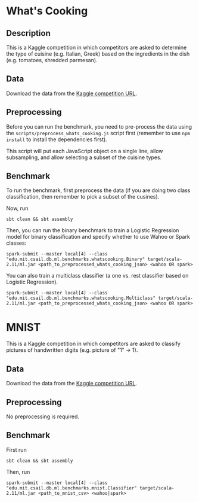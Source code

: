 # What's Cooking
## Description
This is a Kaggle competition in which competitors are asked to determine the type of cuisine (e.g.
Italian, Greek) based on the ingredients in the dish (e.g. tomatoes, shredded parmesan).

## Data
Download the data from the [Kaggle competition URL](https://www.kaggle.com/c/whats-cooking).

## Preprocessing
Before you can run the benchmark, you need to pre-process the data using the 
`scripts/preprocess_whats_cooking.js` script first (remember to use `npm install` to install 
the dependencies first).

This script will put each JavaScript object on a single line, allow subsampling, and allow selecting
a subset of the cuisine types.

## Benchmark
To run the benchmark, first preprocess the data (if you are doing two class classification, then
remember to pick a subset of the cusines).

Now, run

```
sbt clean && sbt assembly
```

Then, you can run the binary benchmark to train a Logistic Regression model for binary classification
and specify whether to use Wahoo or Spark classes:

```
spark-submit --master local[4] --class "edu.mit.csail.db.ml.benchmarks.whatscooking.Binary" target/scala-2.11/ml.jar <path_to_preprocessed_whats_cooking_json> <wahoo OR spark>
```

You can also train a multiclass classifier (a one vs. rest classifier based on Logistic Regression).

```
spark-submit --master local[4] --class "edu.mit.csail.db.ml.benchmarks.whatscooking.Multiclass" target/scala-2.11/ml.jar <path_to_preprocessed_whats_cooking_json> <wahoo OR spark>
```

# MNIST
This is a Kaggle competition in which competitors are asked to classify pictures of handwritten digits
(e.g. picture of "1" -> 1).

## Data
Download the data from the [Kaggle competition URL](https://www.kaggle.com/c/digit-recognizer).

## Preprocessing
No preprocessing is required.

## Benchmark
First run

```
sbt clean && sbt assembly
```

Then, run

```
spark-submit --master local[4] --class "edu.mit.csail.db.ml.benchmarks.mnist.Classifier" target/scala-2.11/ml.jar <path_to_mnist_csv> <wahoo|spark>
```